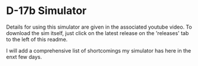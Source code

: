 # D-17b Simulator

Details for using this simulator are given in the associated youtube video.
To download the sim itself, just click on the latest release on the 'releases' tab to the left of this readme.

I will add a comprehensive list of shortcomings my simulator has here in the enxt few days.
